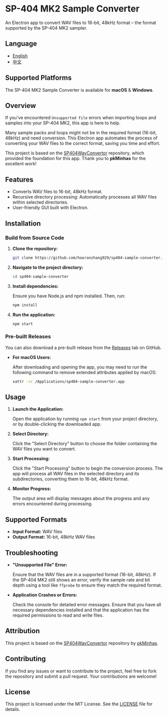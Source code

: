 # SP-404 MK2 Sample Converter

An Electron app to convert WAV files to 16-bit, 48kHz format – the format supported by the SP-404 MK2 sampler.

## Language

- [English](README.md)
- [中文](README_zh.md)

## Supported Platforms

The SP-404 MK2 Sample Converter is available for **macOS** & **Windows**.

## Overview

If you've encountered `Unsupported File` errors when importing loops and samples into your SP-404 MK2, this app is here to help.

Many sample packs and loops might not be in the required format (16-bit, 48kHz) and need conversion. This Electron app automates the process of converting your WAV files to the correct format, saving you time and effort.

This project is based on the [SP404WavConvertor](https://github.com/pkMinhas/SP404WavConvertor) repository, which provided the foundation for this app. Thank you to **pkMinhas** for the excellent work!

## Features

- Converts WAV files to 16-bit, 48kHz format.
- Recursive directory processing: Automatically processes all WAV files within selected directories.
- User-friendly GUI built with Electron.

## Installation

### Build from Source Code

1. **Clone the repository:**

   ```bash
   git clone https://github.com/haoranzhang929/sp404-sample-converter.git
   ```

2. **Navigate to the project directory:**

   ```bash
   cd sp404-sample-converter
   ```

3. **Install dependencies:**

   Ensure you have Node.js and npm installed. Then, run:

   ```bash
   npm install
   ```

4. **Run the application:**

   ```bash
   npm start
   ```

### Pre-built Releases

You can also download a pre-built release from the [Releases](https://github.com/haoranzhang929/sp404-sample-converter/releases) tab on GitHub.

- **For macOS Users:**

  After downloading and opening the app, you may need to run the following command to remove extended attributes applied by macOS:

  ```bash
  xattr -cr /Applications/sp404-sample-converter.app
  ```

## Usage

1. **Launch the Application:**

   Open the application by running `npm start` from your project directory, or by double-clicking the downloaded app.

2. **Select Directory:**

   Click the "Select Directory" button to choose the folder containing the WAV files you want to convert.

3. **Start Processing:**

   Click the "Start Processing" button to begin the conversion process. The app will process all WAV files in the selected directory and its subdirectories, converting them to 16-bit, 48kHz format.

4. **Monitor Progress:**

   The output area will display messages about the progress and any errors encountered during processing.

## Supported Formats

- **Input Format:** WAV files
- **Output Format:** 16-bit, 48kHz WAV files

## Troubleshooting

- **"Unsupported File" Error:**

  Ensure that the WAV files are in a supported format (16-bit, 48kHz). If the SP-404 MK2 still shows an error, verify the sample rate and bit depth using a tool like `ffprobe` to ensure they match the required format.

- **Application Crashes or Errors:**

  Check the console for detailed error messages. Ensure that you have all necessary dependencies installed and that the application has the required permissions to read and write files.

## Attribution

This project is based on the [SP404WavConvertor](https://github.com/pkMinhas/SP404WavConvertor) repository by [pkMinhas](https://github.com/pkMinhas).

## Contributing

If you find any issues or want to contribute to the project, feel free to fork the repository and submit a pull request. Your contributions are welcome!

## License

This project is licensed under the MIT License. See the [LICENSE](LICENSE) file for details.
